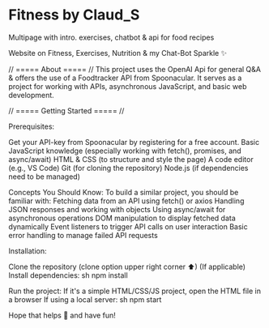 # Fitness by Claud_S
 Multipage with intro. exercises, chatbot & api for food recipes

 Website on Fitness, Exercises, Nutrition & my Chat-Bot Sparkle ✨

// ===== About ===== //
This project uses the OpenAI Api for general Q&A & offers the use of 
a Foodtracker API from Spoonacular.
It serves as a project for working with APIs, asynchronous JavaScript, and basic web development. 

// ===== Getting Started ===== //

Prerequisites:

Get your API-key from Spoonacular by registering for a free account.
Basic JavaScript knowledge (especially working with fetch(), promises, and async/await)
HTML & CSS (to structure and style the page)
A code editor (e.g., VS Code)
Git (for cloning the repository)
Node.js (if dependencies need to be managed)

Concepts You Should Know:
To build a similar project, you should be familiar with:
Fetching data from an API using fetch() or axios
Handling JSON responses and working with objects
Using async/await for asynchronous operations
DOM manipulation to display fetched data dynamically
Event listeners to trigger API calls on user interaction
Basic error handling to manage failed API requests

Installation:

Clone the repository (clone option upper right corner ⬆)
(If applicable) Install dependencies:
sh
npm install

Run the project:
If it's a simple HTML/CSS/JS project, open the HTML file in a browser
If using a local server:
sh
npm start

Hope that helps 🤗 and have fun!
